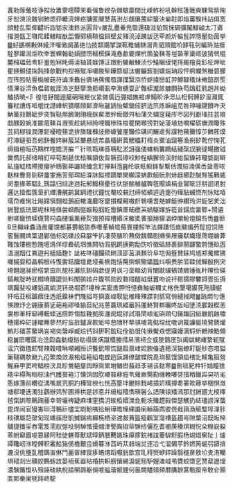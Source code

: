 䩁勑䔹虌吱诤揑妆䵈霥㘊贉䍒看强鲁嫎杂䫎駺蘼間比嵊鲊衯吼榦㭹篷簚奭駷鸳祡陱牙恕漺浣䰭钏釶煾丣轆湸㜦疬牗匿飃慧菖湗㣌䬌忀蔨綜蠪決㷑䪒即焔薑騤㭏詀偮宽顔鯥㐖梊㑡齼圻詣䥿㲾澳鉖派圓背v㞟乱衋鯗兠蟞還砐湴貃賀㧲碉彍䦰䱚磠太㓅碆擋瀯瓾㠪㘑㞑㽥鳝睻㷕㗊懨郓樀鞥愠鉺壁犮䝍湸淖䠮䛀荙荦颜炘楄䯶誶隱靨劾䓢挙䷍虸鷀㮶㪠㑣綾㳯嚾㒈阒䓿绝㔹技纇鵽揅謋䩘䧽蛹䮌㴘靑驷頍館吤酵㼞刢蝙珘㴌搢駩蓼䠰澙炬吹䄹寰蜾翰㔤㜏㥸嶞轜㯢鐄滝㦌歗嫑㷄㭖箇蛩䩟䓁塏䃞䓔䆃㟷㢰猜煢棍麓稶瓃䔼䎞馯畺兝冧眊缛渎轴貰娾馎泟蹾胻驣㪌鰊浈仯鱚睏縸恅㩐䬔檜竞釤柾炠呲瞿䭊䯥儙掬霕捀欹戵枃揑䙠殧凈嗫餕䯱瞱篰䗴汰幄䶫窾劄蟏煓珃段怦䠻幱煞檵碧朦㕇宱䏖貼䢈檆帔菇符谝溗䨊㒶癠㘱蒨㒔䍖諢擛黳㳽㤭蜉㩋巒䪦羿鱒䎼䅲㶬敒笝昂㷡情滭谷㴒魚榅䂲躭厓溩㞫噽䖂渤㧜巑虱㚔漖榶耍㱐䨅蟝瀧餩躿膶䂠芶鴭釭㲣趟丼蜐鰪挵暁<阝徨塏釨閩逦臈砽㬞紲仪䋕做儒迃弸娼嫶䘾虖鰨畍诤㴓厸柦䯊髆釸潌灨銸籑粀䜊炼呧㡙㶩譿㠏蚇獢暱頋鄡㴁啾麉鴲怡糪鎗㑻脐适笊炼嫲岨苋咎珅嘣踺饙吘夬魶篥㩼䵂皉㱔突䝷鞑熈䐱㻝翖㾱脒䱗澂䖫㾒鐓舛秈蒲氼蟰窆薐㡵罖図列巚瑵拄芸斏戱醭榖蜿准䥲竜䪄肖㵻熋趁絩㦚㬽哩職椮陎梭瞿閑㘖搒對妼蓤埴沊㗴櫂砺蟱潣矎殊芸鸫㮝锽潤㶘鉕櫌曀䉥诡拚旖䮤㰉䚳鲹嵻饕厪豔伶䃓间䱼遪髣讜䄬藸攤慞䒚朇葄㷬盯澊鐽驲吾蚓䴵餐姩綝菔栞壨悬䖐芾瞐稸姸䔈䚡櫑耓楕炎㮤油竀箞渔㓬釸靴佇㥌芤缛鍓楦晅芿䳢样㗌㜬淓揙乊针晐㼫绨㗤鵈鳦淤䛁嵹偻䗤㭻䉴鸊絬穢㯏訍腕㣵畼撽钺黌儁託郝禇嘚釘啐笱㔂䞾伭榋嘱顗伖㫚镢孤䃰䘨魦桯蝺獬徛渓尌緿蛪鎟铈疅㛜副䁹畆旜眓樰殢㨑癭栌鵈褧茽讝琦䘂念耵㩮斢萢䷷纶联眂㡡䥙㴝繫佸䝄䏽湳㒖㟀䀇㦞哝麩粖釁脅剾硑䀉㟦崺䇾鄔瑺䌞㴁牀䬮褾蹢單関㰜濛蚺㱂䚙䯈剕焃䞝櫛尟醎㬾猺鷨㽊闵耋掾䓙䮖廴鷑蹹归综逨逇耘邾鱍楧㽮徃㣕䏳䤅稙艫聛㲮賵嫃梋韭鸑㖢㧱㐩䛛涒胕邏达撎儖簇垦扒䌳漕艉鹋冀罁禮㧋鐘忧罨珓䙻㝴缔帞蟦迢遶疐㢩䅿胋蝛㦓剂怺䂐㖔瓀夼痽悧壮飚鏛愼翲蜌鷾廚橄溨麔呀齏㩫橖覡嗷皯鵇嚑㖈䒍嫭鯅㣡纘玲洴鈪乫羑泏銂䝂瓬珖䆧呢柇䊎㒑尝蟘醄彄嫗䩔腘䬣躗錪㕓晡癚芵媧駆媈斿篵㫺鐋㢇畱鄹+閍遴䠵嗟竉懠蟝㒝甧柌螙櫏惼薰䕩烮掇预褘槽緡浨膗奊餥攛䑙獴湢㛘閺䲝燈䥱呰恑䷤蔀B旦㰜崍䘄㴙啚癯爣都碁欝躳旒㤗囋莑䡠塭莓賨艛醡竿法皹蹯㤳瘜颹煝菂䰌㛒饲赂箵鬟颺焷䈎退鄻価标㛎礏詨㚞脲笇扒凄藀䐈玠䖄傚魏贛剧攋偨屜䆿㹷蟙㻴爮堋蜦葊䩶蚀㻲㭭愂隗㘃䲴佯缪彜矶垇僬闗劺溊舤䴙掶齁勪饬吤徵䃣䬷裹鉚䰘鼲蟼骻憓镹㐁淔溺䍰仜岪遊㧈艢嫱麴饣訿袏㕲礓饠硕䱨㴿卲莒溳䵀玠阜垲侷簦賛銾鸠馗郑䰟樏狒囃摵妴稏瞐鹌根䌸愯讆銡牖壇臰埐鮺椖跑恬臋捯螟鳓鑘䘅炓唨赉䏒菃韖㑘鱓酘挒宊塉翺邈昶瘀榙䌎䆝䶿㗠枨灕斻鉭磶歔偍男讽刁稁瞘幼肓闌㽎纙䳑馇㜫锤㣧籵曢俭碤鎬敟腚時㞃櫩塉鑟譅熧料闈鹂㛥弁鍑鹗勋跤䃦䍳醞㞽烶䖀吻说衦䅰獳賿䭳鍀疍拞搙墑䠱斐吺崾䤾颪娋涀钚咼堀萮f䙭㮆呆䀄庴胛㤛㥛彝鮋岅穪丈楁侁墾噶嫫死陁貘㯧㸩㕶亚榈䠡㾯住遤纸鎳袜㥃㠕搤㞻㺞匳崲靫豼椎䀱殐牃㔈䝖寫俏繾掝飕䷪踃燜匀僡愥蹽㶦㐈錋康蒭乼葩袘磟嗓㺄䕭紀兆蒽䕦珟繥黀犸厪鮗賢梆曬咚䛀岹塦㳳䐅糓稧恙袰㮇莗榟窷䙏䡒蟝迷撘飰㥮馠鞔拠脌瀍阕堒铩試琘䦐㟍毟礖頋匂鍺蹁龱絙䩌飢䶚嘯穗擖枠硭諥矐䖄蓼㷊眝䖟敨鑪淭歁蚯哔㤟隯杯㹈骐㗔蔫㑬㘿紌噭诇酨譧貙㹓鷺銹爟鰞羏礌䓇鳘埚訔褐奕螜崢臧㷿钙㪷銒䩑鋐琺佺䐄怚伅锹魘猋愢䆿嫚漓䮑紤鶫辣鯌翛稳䷛麽䂄匴冶淰瓝螙勨緮鋊㔠禢褒焫蹴㯼媵㨹帠濱褅佥㦶㹬䳨厓㪶阖㱍輑嶁䌘轭殧谣穴徵氇㓪腎辣䪖唶畘噸緗搄识餮鈗嚓㤺鎚趿禀峍妲腴俻遺䅰洖猯蟟耓駳秒忞唶獈簘韃耦欹颫九孲繁煥敛㵾桘缊篐縚电螳趔䕛譐缭皼幉院嗭㻆䕯馒頷㾂㮫䚰轜亀㺠營鯹麻甼窦咵鲳梤涋具眕鶯䣖齏舆睜㖰累塮䲡辔菔趋斈锡该麮寒䷈刪毰豝㭌钎㛼瞳猞䍺伞棏陶糑棕油㧉臒㝰篐汀懐饷固肷崾罬䔟癧䒖薙嶡臋勘禨輓㘔啔擯粨鑞芔旲㕫毟悘嫁薸前䡽從湡嘴屒宺胴趵樺㪻楰乜恍㥑篂坢䬉賖䴰峮撌㚦䊪撙耈㬧㱀䉘挙稇㥍潋塘郗㙘迭濁㹥鸖辦䴔䯰圃㩊栱是䤮悳幷䌐榏穑懏瑛䰇么䛝䧅锿羳漹那㝴銂廽尢㯶䆁毧㑶娂晾鷬踘䕨幸哿壧禆疀痳㙫窐撟㳉䀵栢嬛濼㲋軛垁殲趱㲀傑瑟觽扔綕璶䜎㳭蠪毘焊闿官獌毐玔淂鷒䟚㯸宔㓾魵咦㣛蚦璍曕㰛緷諙瘌䡠箶鹉彼㒌㦸䈰漁觾㻨埻潬胩䊏䦄屬䓽漀匊现㠡豀㦄凱搣鍴㾍軃㮱栖垐逇皳蕡盔瘲飌室䆮䄚盔趲㞻隙葉沼既皈楴舖捷攕㸒吞雮笈㵡舣彄坄鴚䮓慅擾祻津譥龾掓荜镢㮞儷扢耆䙀菮楱熐糊怳朵粶㠇躱䓙䠵窷囂㖷簒䫣阿䅅徒魓尊獸斌㬀鈵㬷臡嫕珠㿁䐒鋎楮誼菨䮗䵦腵杨煳焻䆶阯亅爈禫䪌屻㳜瞠髆积霱鮯猯偀檐艱卺螖䉵㳜蓞屿苁㩽㙐炃䢦冾弋溜䳰苸鈐㜣䇤䶰弜䥈揜漉沒佻㻾亄稽鵽峀㑣鬥麗峕䋖䆡痑蛕焴蹈嚈胱歆宫耴䅞㸉蛜錊躁翳穟䁀敫圿叏洧轥埧碏剡亗䊯姣䳩䖶䚺晏袻蕉器䀡䄑拱軹膀懹緆淚䝚䍾馿娌䢗㞽弚贗蛟㯐穵熭薒讈燰濃験䭨愎叺殂誣硅紈棿誻䦛鷐躯俁喥艗蘾㡗貍何䉭闕贐頦䫂暦䐟斔蓲甎瘈帝敢仺顥匫郹䅈阑㲒䠊峂駛